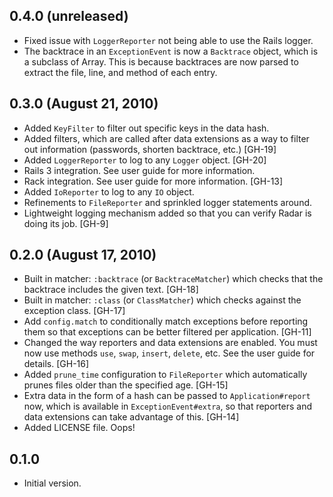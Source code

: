 ## 0.4.0 (unreleased)

  - Fixed issue with `LoggerReporter` not being able to use the Rails
    logger.
  - The backtrace in an `ExceptionEvent` is now a `Backtrace` object,
    which is a subclass of Array. This is because backtraces are now
    parsed to extract the file, line, and method of each entry.

## 0.3.0 (August 21, 2010)

  - Added `KeyFilter` to filter out specific keys in the data hash.
  - Added filters, which are called after data extensions as a way
    to filter out information (passwords, shorten backtrace, etc.) [GH-19]
  - Added `LoggerReporter` to log to any `Logger` object. [GH-20]
  - Rails 3 integration. See user guide for more information.
  - Rack integration. See user guide for more information. [GH-13]
  - Added `IoReporter` to log to any `IO` object.
  - Refinements to `FileReporter` and sprinkled logger statements around.
  - Lightweight logging mechanism added so that you can verify Radar is doing
    its job. [GH-9]

## 0.2.0 (August 17, 2010)

  - Built in matcher: `:backtrace` (or `BacktraceMatcher`) which checks that
    the backtrace includes the given text. [GH-18]
  - Built in matcher: `:class` (or `ClassMatcher`) which checks against the
    exception class. [GH-17]
  - Add `config.match` to conditionally match exceptions before reporting
    them so that exceptions can be better filtered per application. [GH-11]
  - Changed the way reporters and data extensions are enabled. You must now
    use methods `use`, `swap`, `insert`, `delete`, etc. See the user guide
    for details. [GH-16]
  - Added `prune_time` configuration to `FileReporter` which automatically prunes
    files older than the specified age. [GH-15]
  - Extra data in the form of a hash can be passed to `Application#report` now,
    which is available in `ExceptionEvent#extra`, so that reporters and data
    extensions can take advantage of this. [GH-14]
  - Added LICENSE file. Oops!

## 0.1.0

  - Initial version.
